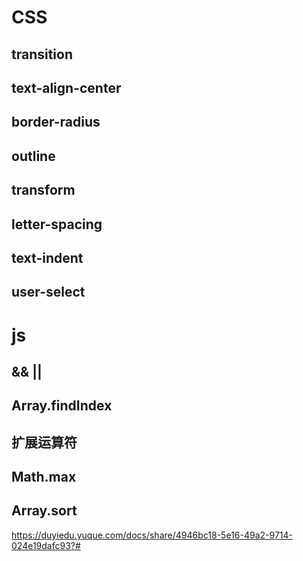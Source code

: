 # CSS
## transition
## text-align-center
## border-radius
## outline
## transform
## letter-spacing
## text-indent
## user-select

# js
## && || 
## Array.findIndex
## 扩展运算符
## Math.max
## Array.sort





https://duyiedu.yuque.com/docs/share/4946bc18-5e16-49a2-9714-024e19dafc93?#